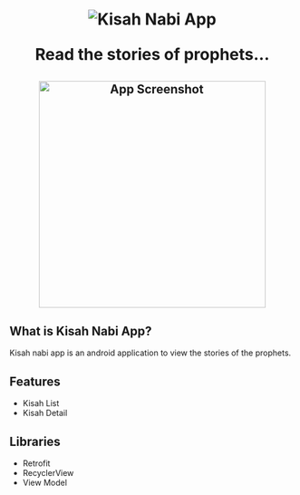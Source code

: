 <h1 align="center">
  <picture>
    <source media="(prefers-color-scheme: dark)" srcset="https://i.ibb.co/Vwzs0hj/kisah-nabi-app-white.png">
    <img alt="Kisah Nabi App" src="https://i.ibb.co/Z6w4HqV/kisah-nabi-app.png"/>
  </picture>
  
  Read the stories of prophets...
</h1>

<h2 align="center">
  <img alt="App Screenshot" src="https://i.ibb.co/R3vCJ68/Kisah-Nabi-App.png" width="400"/>
</h2>

## What is Kisah Nabi App?
Kisah nabi app is an android application to view the stories of the prophets.

## Features
* Kisah List
* Kisah Detail

## Libraries
* Retrofit
* RecyclerView
* View Model
